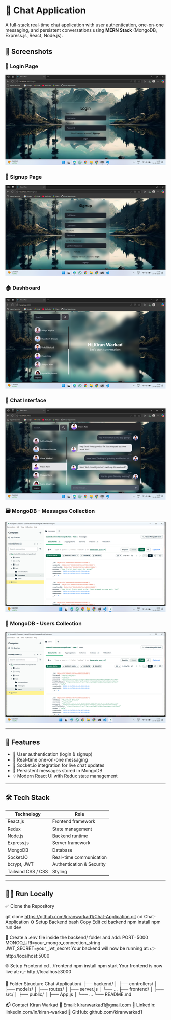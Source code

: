 # 💬 Chat Application

A full-stack real-time chat application with user authentication, one-on-one messaging, and persistent conversations using **MERN Stack** (MongoDB, Express.js, React, Node.js).

## 📸 Screenshots

### 🧾 Login Page
![Login](./images/Login.png)

### 📝 Signup Page
![Signup](./images/Signup.png)

### 🏠 Dashboard
![Dashboard](./images/Dashboard.png)

### 💬 Chat Interface
![Chat](./images/Msg-Dashboard.png)

### 🗃️ MongoDB - Messages Collection
![Database Messages](./images/MongoDB-MsgStore.png)

### 👥 MongoDB - Users Collection
![Database Users](./images/MongoDB-UsersList.png)

---

## 🚀 Features

- 🔐 User authentication (login & signup)
- 👤 Real-time one-on-one messaging
- 📡 Socket.io integration for live chat updates
- 💾 Persistent messages stored in MongoDB
- 💡 Modern React UI with Redux state management

---

## 🛠️ Tech Stack

| Technology     | Role                     |
|----------------|--------------------------|
| React.js       | Frontend framework        |
| Redux          | State management          |
| Node.js        | Backend runtime           |
| Express.js     | Server framework          |
| MongoDB        | Database                  |
| Socket.IO      | Real-time communication   |
| bcrypt, JWT    | Authentication & Security |
| Tailwind CSS / CSS | Styling                |

---

## 🧑‍💻 Run Locally

✅ Clone the Repository

git clone https://github.com/kiranwarkad1/Chat-Application.git
cd Chat-Application
⚙️ Setup Backend
bash
Copy
Edit
cd backend
npm install
npm run dev

📝 Create a .env file inside the backend/ folder and add:
PORT=5000
MONGO_URI=your_mongo_connection_string
JWT_SECRET=your_jwt_secret
Your backend will now be running at:
👉 http://localhost:5000

🌐 Setup Frontend
cd ../frontend
npm install
npm start
Your frontend is now live at:
👉 http://localhost:3000

📁 Folder Structure
Chat-Application/
├── backend/
│   ├── controllers/
│   ├── models/
│   ├── routes/
│   ├── server.js
│   └── ...
├── frontend/
│   ├── src/
│   ├── public/
│   ├── App.js
│   └── ...
└── README.md

📬 Contact
Kiran Warkad
📧 Email: kiranwarkad1@gmail.com
🔗 LinkedIn: linkedin.com/in/kiran-warkad
🔗 GitHub: github.com/kiranwarkad1

